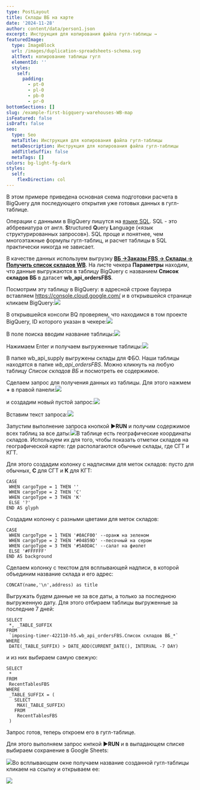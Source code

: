 ```yaml
---
type: PostLayout
title: Склады ВБ на карте
date: '2024-11-28'
author: content/data/person1.json
excerpt: Инструкция для копирования файла гугл-таблицы →
featuredImage:
  type: ImageBlock
  url: /images/duplication-spreadsheets-schema.svg
  altText: копирование таблицы гугл
  elementId: ''
  styles:
    self:
      padding:
        - pt-0
        - pl-0
        - pb-0
        - pr-0
bottomSections: []
slug: /example-first-bigquery-warehouses-WB-map
isFeatured: false
isDraft: false
seo:
  type: Seo
  metaTitle: Инструкция для копирования файла гугл-таблицы
  metaDescription: Инструкция для копирования файла гугл-таблицы
  addTitleSuffix: false
  metaTags: []
colors: bg-light-fg-dark
styles:
  self:
    flexDirection: col
---
```

В этом примере приведена основная схема подготовки расчета в BigQuery для последующего открытия уже готовых данных в гугл-таблице.

Операции с данными в BigQuery пишутся на [языке SQL](https://cloud.google.com/bigquery/docs/introduction-sql). SQL - это аббревиатура от англ. **S**tructured **Q**uery **L**anguage («язык структурированных запросов»). SQL проще и понятнее, чем многоэтажные формулы гугл-таблиц, и расчет таблицы в SQL практически никогда не зависает.

В качестве данных используем выгрузку [**ВБ →Заказы FBS → Склады → Получить список складов WB**](https://dev.wildberries.ru/openapi/orders-fbs#tag/Sklady/paths/~1api~1v3~1offices/get). На листе чекера **Параметры** находим, что данные выгружаются в таблицу BigQuery с названием **Список складов ВБ** в датасет **wb\_api\_ordersFBS**.

Посмотрим эту таблицу в BigQuery: в адресной строке баузера вставляем <https://console.cloud.google.com/> и в открывшейся странице кликаем BigQuery:![](/images/BQ.PNG)

В открывшейся консоли BQ проверяем, что находимся в том проекте BigQuery, ID которого указан в чекере:![](/images/%D0%9F%D1%80%D0%BE%D0%B5%D0%BA%D1%82.PNG)

В поле поиска вводим название таблицы:![](/images/%D0%9E%D0%BA%D0%BD%D0%BE%20%D0%BF%D0%BE%D0%B8%D1%81%D0%BA%D0%B0.PNG)

Нажимаем Enter и получаем выгруженные таблицы:![](/images/%D0%9F%D0%BE%D0%B8%D1%81%D0%BA.PNG)

В папке wb\_api\_supply выгружены склады для ФБО. Наши таблицы находятся в папке *wb\_api\_ordersFBS*. Можно кликнуть на любую таблицу *Список складов ВБ* и посмотреть ее содержимое.

Сделаем запрос для получения данных из таблицы. Для этого нажмем **+** в правой панели:![](/images/%D0%97%D0%B0%D0%BF%D1%80%D0%BE%D1%81.PNG)

и создадим новый пустой запрос:![](/images/empty-query.PNG)

Вставим текст запроса:![](/images/first-query-1.PNG)

Запустим выполнение запроса кнопкой **▶️RUN** и получим содержимое всех таблиц за все даты:![](/images/first-query-result-1.PNG)В таблице есть географические координаты складов. Используем их для того, чтобы показать отметки складов на географической карте: где располагаются обычные склады, где СГТ и КГТ.

Для этого создадим колонку с надписями для меток складов: пусто для обычных, **С** для СГТ и **К** для КГТ:

```
CASE    
 WHEN cargoType = 1 THEN ''
 WHEN cargoType = 2 THEN 'С' 
 WHEN cargoType = 3 THEN 'К' 
 ELSE '?'  
END AS glyph
```

Создадим колонку с разными цветами для меток складов:

```
CASE    
 WHEN cargoType = 1 THEN '#0ACF00' --оранж на зеленом    
 WHEN cargoType = 2 THEN '#04859D' --песочный на сером    
 WHEN cargoType = 3 THEN '#5A0DAC' --салат на фиолет    
 ELSE '#FFFFFF'  
END AS background
```

Сделаем колонку с текстом для всплывающей надписи, в которой объединим название склада и его адрес:

```
CONCAT(name,'\n',address) as title
```

Выгружать будем данные не за все даты, а только за последнюю выгруженную дату. Для этого отбираем таблицы выгруженные за последние 7 дней:

```
SELECT   
 *, _TABLE_SUFFIX  
FROM   
 `imposing-timer-422110-h5.wb_api_ordersFBS.Список складов ВБ_*`  
WHERE  
 DATE(_TABLE_SUFFIX) > DATE_ADD(CURRENT_DATE(), INTERVAL -7 DAY)
```

и из них выбираем самую свежую:

```
SELECT 
 *  
FROM 
 RecentTablesFBS  
WHERE 
 _TABLE_SUFFIX = (
   SELECT 
    MAX(_TABLE_SUFFIX)     
   FROM 
    RecentTablesFBS  
 )
```

Запрос готов, теперь откроем его в гугл-таблице.

Для этого выполняем запрос кнпкой **▶️RUN** и в выпадающем списке выбираем сохранение в Google Sheets:

![](/images/save-query-results-google-sheets.PNG)Во всплывающем окне получаем название созданной гугл-таблицы кликаем на ссылку и открываем ее:

![](/images/name-saved-sheet-result-query.PNG)

